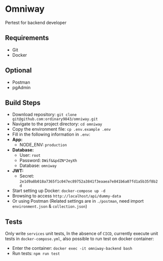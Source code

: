 # Omniway
Pertest for backend developer

## Requirements
- Git
- Docker

## Optional
- Postman
- pgAdmin

## Build Steps
- Download repository: `git clone git@github.com:ordinary9843/omniway.git`
- Navigate to the project directory: `cd omniway`
- Copy the environment file: `cp .env.example .env`
- Fill in the following information in `.env`:
- **App:**
  - NODE_ENV: `production`
- **Database:**
  - User: `root`
  - Password: `DWif&&pdZN*2eyXh`
  - Database: `omniway`
- **JWT:**
  - Secret: `2e1d9a8b018a7365f1c047ec89752a3841f3eaaea7e841b6a07fd1a5b35f8b2d`
- Start setting up Docker: `docker-compose up -d`
- Browsing to access `http://localhost/api/dummy-data`
- Or using Postman (Related settings are in `./postman`, need import `environment.json` & `collection.json`)

## Tests
Only write `services` unit tests, In the absence of `CICD`, currently execute unit tests in `docker-compose.yml`, also possible to run test on docker container:

- Enter the container: `docker exec -it omniway-backend bash`
- Run tests: `npm run test`